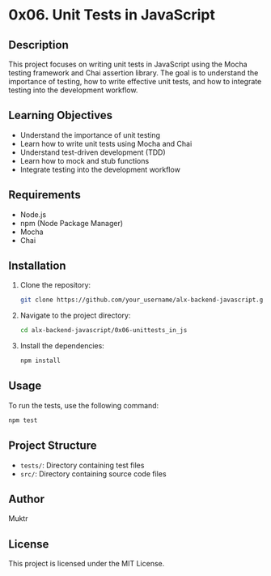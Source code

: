# 0x06. Unit Tests in JavaScript

## Description
This project focuses on writing unit tests in JavaScript using the Mocha testing framework and Chai assertion library. The goal is to understand the importance of testing, how to write effective unit tests, and how to integrate testing into the development workflow.

## Learning Objectives
- Understand the importance of unit testing
- Learn how to write unit tests using Mocha and Chai
- Understand test-driven development (TDD)
- Learn how to mock and stub functions
- Integrate testing into the development workflow

## Requirements
- Node.js
- npm (Node Package Manager)
- Mocha
- Chai

## Installation
1. Clone the repository:
    ```bash
    git clone https://github.com/your_username/alx-backend-javascript.git
    ```
2. Navigate to the project directory:
    ```bash
    cd alx-backend-javascript/0x06-unittests_in_js
    ```
3. Install the dependencies:
    ```bash
    npm install
    ```

## Usage
To run the tests, use the following command:
```bash
npm test
```

## Project Structure
- `tests/`: Directory containing test files
- `src/`: Directory containing source code files

## Author
Muktr

## License
This project is licensed under the MIT License.